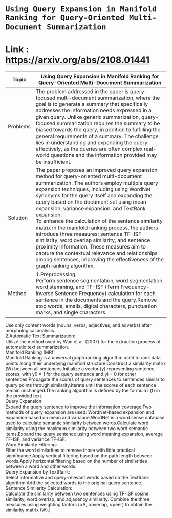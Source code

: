 # `Using Query Expansion in Manifold Ranking for Query-Oriented Multi-Document Summarization`
# Link : https://arxiv.org/abs/2108.01441
|Topic |Using Query Expansion in Manifold Ranking for Query-Oriented Multi-Document Summarization|
|-----|----|
|Problems | The problem addressed in the paper is query-focused multi-document summarization, where the goal is to generate a summary that specifically addresses the information needs expressed in a given query. Unlike generic summarization, query-focused summarization requires the summary to be biased towards the query, in addition to fulfilling the general requirements of a summary. The challenge lies in understanding and expanding the query effectively, as the queries are often complex real-world questions and the information provided may be insufficient. |
|Solution|The paper proposes an improved query expansion method for query-oriented multi-document summarization. The authors employ multiple query expansion techniques, including using WordNet synonyms for the query itself and expanding the query based on the document set using mean expansion, variance expansion, and TextRank expansion.<br />To enhance the calculation of the sentence similarity matrix in the manifold ranking process, the authors introduce three measures: sentence TF-ISF similarity, word overlap similarity, and sentence proximity information. These measures aim to capture the contextual relevance and relationships among sentences, improving the effectiveness of the graph ranking algorithm.|
|Method| 1.Preprocessing:<br />Perform sentence segmentation, word segmentation, word stemming, and TF-ISF (Term Frequency-Inverse Sentence Frequency) calculation for each sentence in the documents and the query.Remove stop words, emails, digital characters, punctuation marks, and single characters.
Use only content words (nouns, verbs, adjectives, and adverbs) after morphological analysis.<br />2.Automatic Text Summarization:<br />Utilize the method used by Wan et al. (2007) for the extraction process of automatic text summarization.<br />Manifold Ranking (MR):<br />Manifold Ranking is a universal graph ranking algorithm used to rank data points along their underlying manifold structure.Construct a similarity matrix (W) between all sentences.Initialize a vector (y) representing sentence scores, with y0 = 1 for the query sentence and yi = 0 for other sentences.Propagate the scores of query sentences to sentences similar to query points through similarity.Iterate until the scores of each sentence remain unchanged.The ranking algorithm is defined by the formula L(f) in the provided text.<br />Query Expansion:<br />Expand the query sentence to improve the information coverage.Two methods of query expansion are used: WordNet-based expansion and expansion based on mean and variance.WordNet is a word sense database used to calculate semantic similarity between words.Calculate word similarity using the maximum similarity between two word semantic items.Expand the query sentence using word meaning expansion, average TF-ISF, and variance TF-ISF.<br />Word Similarity Filtering:<br />Filter the word similarities to remove those with little practical significance.Apply vertical filtering based on the path length between words.Apply horizontal filtering based on the number of similarities between a word and other words.<br />Query Expansion by TextRank:<br />Select informative and query-relevant words based on the TextRank algorithm.Add the selected words to the original query sentence.<br />Sentence Similarity Calculation:<br />Calculate the similarity between two sentences using TF-ISF cosine similarity, word overlap, and adjacency similarity.
Combine the three measures using weighting factors (αA, αoverlap, αpeer) to obtain the similarity matrix (W).|